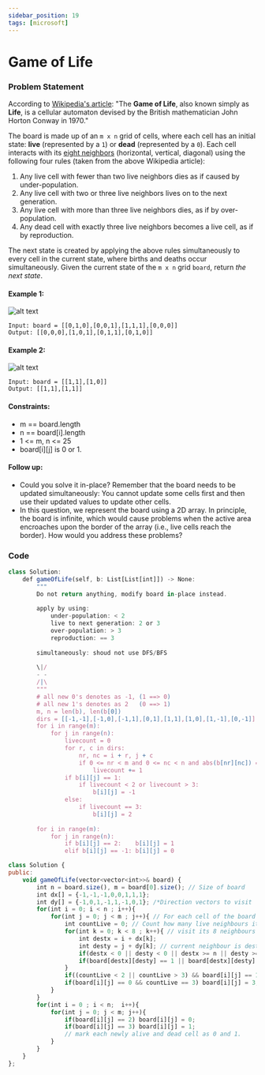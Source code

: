 ```yaml
---
sidebar_position: 19
tags: [microsoft]
---
```


# Game of Life

### Problem Statement

According to [Wikipedia's article](https://en.wikipedia.org/wiki/Conway%27s_Game_of_Life): "The **Game of Life**, also known simply as **Life**, is a cellular automaton devised by the British mathematician John Horton Conway in 1970."

The board is made up of an `m x n` grid of cells, where each cell has an initial state: **live** (represented by a `1`) or **dead** (represented by a `0`). Each cell interacts with its [eight neighbors](https://en.wikipedia.org/wiki/Moore_neighborhood) (horizontal, vertical, diagonal) using the following four rules (taken from the above Wikipedia article):

1. Any live cell with fewer than two live neighbors dies as if caused by under-population.
2. Any live cell with two or three live neighbors lives on to the next generation.
3. Any live cell with more than three live neighbors dies, as if by over-population.
4. Any dead cell with exactly three live neighbors becomes a live cell, as if by reproduction.

The next state is created by applying the above rules simultaneously to every cell in the current state, where births and deaths occur simultaneously. Given the current state of the `m x n` grid `board`, return *the next state*.

#### Example 1:
![alt text](https://assets.leetcode.com/uploads/2020/12/26/grid1.jpg)
```
Input: board = [[0,1,0],[0,0,1],[1,1,1],[0,0,0]]
Output: [[0,0,0],[1,0,1],[0,1,1],[0,1,0]]
```

#### Example 2:
![alt text](https://assets.leetcode.com/uploads/2020/12/26/grid2.jpg)
```
Input: board = [[1,1],[1,0]]
Output: [[1,1],[1,1]]
```

#### Constraints:
- m == board.length
- n == board[i].length
- 1 <= m, n <= 25
- board[i][j] is 0 or 1.

#### Follow up:
- Could you solve it in-place? Remember that the board needs to be updated simultaneously: You cannot update some cells first and then use their updated values to update other cells.
- In this question, we represent the board using a 2D array. In principle, the board is infinite, which would cause problems when the active area encroaches upon the border of the array (i.e., live cells reach the border). How would you address these problems?

### Code

```jsx title="Python"
class Solution:
    def gameOfLife(self, b: List[List[int]]) -> None:
        """
        Do not return anything, modify board in-place instead.
        
        apply by using:
            under-population: < 2
            live to next generation: 2 or 3 
            over-population: > 3
            reproduction: == 3
        
        simultaneously: shoud not use DFS/BFS
            
        \|/
        - -
        /|\
        """
        # all new 0's denotes as -1, (1 ==> 0)
        # all new 1's denotes as 2   (0 ==> 1)
        m, n = len(b), len(b[0])
        dirs = [[-1,-1],[-1,0],[-1,1],[0,1],[1,1],[1,0],[1,-1],[0,-1]]
        for i in range(m):
            for j in range(n):
                livecount = 0
                for r, c in dirs:
                    nr, nc = i + r, j + c
                    if 0 <= nr < m and 0 <= nc < n and abs(b[nr][nc]) == 1: # originally 1's
                        livecount += 1
                if b[i][j] == 1:
                    if livecount < 2 or livecount > 3:   
                        b[i][j] = -1
                else:
                    if livecount == 3:  
                        b[i][j] = 2
        
        for i in range(m):
            for j in range(n):
                if b[i][j] == 2:    b[i][j] = 1
                elif b[i][j] == -1: b[i][j] = 0
```


```jsx title="C++"
class Solution {
public:
    void gameOfLife(vector<vector<int>>& board) {
        int n = board.size(), m = board[0].size(); // Size of board
        int dx[] = {-1,-1,-1,0,0,1,1,1}; 
        int dy[] = {-1,0,1,-1,1,-1,0,1}; /*Direction vectors to visit  8 neighbours */
        for(int i = 0; i < n ; i++){
            for(int j = 0; j < m ; j++){ // For each cell of the board
                int countLive = 0; // Count how many live neighbours it has
                for(int k = 0; k < 8 ; k++){ // visit its 8 neighbours
                    int destx = i + dx[k];
                    int desty = j + dy[k]; // current neighbour is destx and desty
                    if(destx < 0 || desty < 0 || destx >= n || desty >= m) continue; // neighbour should be within boundary of the board
                    if(board[destx][desty] == 1 || board[destx][desty] == 2) countLive++; // 1 or 2 means it was alive in previous state
                } 
                if((countLive < 2 || countLive > 3) && board[i][j] == 1) board[i][j] = 2; //conditions for a live cell to die
                if(board[i][j] == 0 && countLive == 3) board[i][j] = 3; // conditions for a dead cell to come alive
            }
        }
        for(int i = 0 ; i < n;  i++){
            for(int j = 0; j < m; j++){
                if(board[i][j] == 2) board[i][j] = 0;
                if(board[i][j] == 3) board[i][j] = 1;
                // mark each newly alive and dead cell as 0 and 1.
            }
        }
    }
};
```